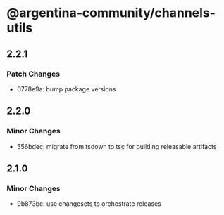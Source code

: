 # @argentina-community/channels-utils

## 2.2.1

### Patch Changes

- 0778e9a: bump package versions

## 2.2.0

### Minor Changes

- 556bdec: migrate from tsdown to tsc for building releasable artifacts

## 2.1.0

### Minor Changes

- 9b873bc: use changesets to orchestrate releases
